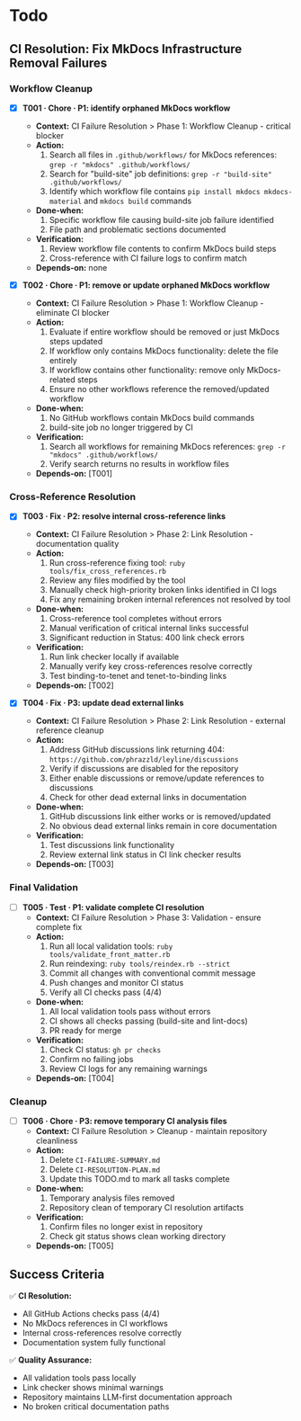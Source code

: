 # Todo

## CI Resolution: Fix MkDocs Infrastructure Removal Failures

### Workflow Cleanup
- [x] **T001 · Chore · P1: identify orphaned MkDocs workflow**
    - **Context:** CI Failure Resolution > Phase 1: Workflow Cleanup - critical blocker
    - **Action:**
        1. Search all files in `.github/workflows/` for MkDocs references: `grep -r "mkdocs" .github/workflows/`
        2. Search for "build-site" job definitions: `grep -r "build-site" .github/workflows/`
        3. Identify which workflow file contains `pip install mkdocs mkdocs-material` and `mkdocs build` commands
    - **Done‑when:**
        1. Specific workflow file causing build-site job failure identified
        2. File path and problematic sections documented
    - **Verification:**
        1. Review workflow file contents to confirm MkDocs build steps
        2. Cross-reference with CI failure logs to confirm match
    - **Depends‑on:** none

- [x] **T002 · Chore · P1: remove or update orphaned MkDocs workflow**
    - **Context:** CI Failure Resolution > Phase 1: Workflow Cleanup - eliminate CI blocker
    - **Action:**
        1. Evaluate if entire workflow should be removed or just MkDocs steps updated
        2. If workflow only contains MkDocs functionality: delete the file entirely
        3. If workflow contains other functionality: remove only MkDocs-related steps
        4. Ensure no other workflows reference the removed/updated workflow
    - **Done‑when:**
        1. No GitHub workflows contain MkDocs build commands
        2. build-site job no longer triggered by CI
    - **Verification:**
        1. Search all workflows for remaining MkDocs references: `grep -r "mkdocs" .github/workflows/`
        2. Verify search returns no results in workflow files
    - **Depends‑on:** [T001]

### Cross-Reference Resolution
- [x] **T003 · Fix · P2: resolve internal cross-reference links**
    - **Context:** CI Failure Resolution > Phase 2: Link Resolution - documentation quality
    - **Action:**
        1. Run cross-reference fixing tool: `ruby tools/fix_cross_references.rb`
        2. Review any files modified by the tool
        3. Manually check high-priority broken links identified in CI logs
        4. Fix any remaining broken internal references not resolved by tool
    - **Done‑when:**
        1. Cross-reference tool completes without errors
        2. Manual verification of critical internal links successful
        3. Significant reduction in Status: 400 link check errors
    - **Verification:**
        1. Run link checker locally if available
        2. Manually verify key cross-references resolve correctly
        3. Test binding-to-tenet and tenet-to-binding links
    - **Depends‑on:** [T002]

- [x] **T004 · Fix · P3: update dead external links**
    - **Context:** CI Failure Resolution > Phase 2: Link Resolution - external reference cleanup
    - **Action:**
        1. Address GitHub discussions link returning 404: `https://github.com/phrazzld/leyline/discussions`
        2. Verify if discussions are disabled for the repository
        3. Either enable discussions or remove/update references to discussions
        4. Check for other dead external links in documentation
    - **Done‑when:**
        1. GitHub discussions link either works or is removed/updated
        2. No obvious dead external links remain in core documentation
    - **Verification:**
        1. Test discussions link functionality
        2. Review external link status in CI link checker results
    - **Depends‑on:** [T003]

### Final Validation
- [ ] **T005 · Test · P1: validate complete CI resolution**
    - **Context:** CI Failure Resolution > Phase 3: Validation - ensure complete fix
    - **Action:**
        1. Run all local validation tools: `ruby tools/validate_front_matter.rb`
        2. Run reindexing: `ruby tools/reindex.rb --strict`
        3. Commit all changes with conventional commit message
        4. Push changes and monitor CI status
        5. Verify all CI checks pass (4/4)
    - **Done‑when:**
        1. All local validation tools pass without errors
        2. CI shows all checks passing (build-site and lint-docs)
        3. PR ready for merge
    - **Verification:**
        1. Check CI status: `gh pr checks`
        2. Confirm no failing jobs
        3. Review CI logs for any remaining warnings
    - **Depends‑on:** [T004]

### Cleanup
- [ ] **T006 · Chore · P3: remove temporary CI analysis files**
    - **Context:** CI Failure Resolution > Cleanup - maintain repository cleanliness
    - **Action:**
        1. Delete `CI-FAILURE-SUMMARY.md`
        2. Delete `CI-RESOLUTION-PLAN.md`
        3. Update this TODO.md to mark all tasks complete
    - **Done‑when:**
        1. Temporary analysis files removed
        2. Repository clean of temporary CI resolution artifacts
    - **Verification:**
        1. Confirm files no longer exist in repository
        2. Check git status shows clean working directory
    - **Depends‑on:** [T005]

## Success Criteria

✅ **CI Resolution:**
- All GitHub Actions checks pass (4/4)
- No MkDocs references in CI workflows
- Internal cross-references resolve correctly
- Documentation system fully functional

✅ **Quality Assurance:**
- All validation tools pass locally
- Link checker shows minimal warnings
- Repository maintains LLM-first documentation approach
- No broken critical documentation paths
